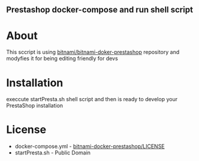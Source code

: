 ## Prestashop docker-compose and run shell script 
# About 
This sccript is using [bitnami/bitnami-doker-prestashop](https://github.com/bitnami/bitnami-docker-prestashop) repository and modyfies it for being editing friendly for devs 
# Installation 
execcute startPresta.sh shell script and then is ready to develop your PrestaShop installation 

# License 
 * docker-compose.yml - [bitnami-docker-prestashop/LICENSE](https://github.com/bitnami/bitnami-docker-prestashop/blob/master/LICENSE)
 * startPresta.sh - Public Domain